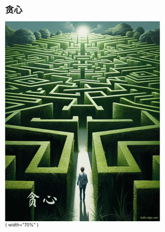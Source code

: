 # 贪心

<div class="center-table" markdown>

![贪心](../assets/covers/chapter_greedy.jpg){ width="70%" }

</div>
